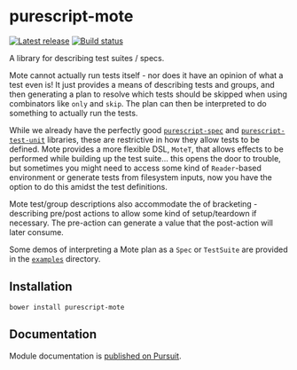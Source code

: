 # purescript-mote

[![Latest release](http://img.shields.io/github/release/garyb/purescript-mote.svg)](https://github.com/garyb/purescript-mote/releases) [![Build status](https://travis-ci.org/garyb/purescript-mote.svg?branch=master)](https://travis-ci.org/garyb/purescript-mote)

A library for describing test suites / specs.

Mote cannot actually run tests itself - nor does it have an opinion of what a test even is! It just provides a means of describing tests and groups, and then generating a plan to resolve which tests should be skipped when using combinators like `only` and `skip`. The plan can then be interpreted to do something to actually run the tests.

While we already have the perfectly good [`purescript-spec`](https://github.com/owickstrom/purescript-spec) and [`purescript-test-unit`](https://github.com/bodil/purescript-test-unit) libraries, these are restrictive in how they allow tests to be defined. Mote provides a more flexible DSL, `MoteT`, that allows effects to be performed while building up the test suite... this opens the door to trouble, but sometimes you might need to access some kind of `Reader`-based environment or generate tests from filesystem inputs, now you have the option to do this amidst the test definitions.

Mote test/group descriptions also accommodate the of bracketing - describing pre/post actions to allow some kind of setup/teardown if necessary. The pre-action can generate a value that the post-action will later consume.

Some demos of interpreting a Mote plan as a `Spec` or `TestSuite` are provided in the [`examples`](examples/) directory.

## Installation

```
bower install purescript-mote
```

## Documentation

Module documentation is [published on Pursuit](http://pursuit.purescript.org/packages/purescript-mote).

